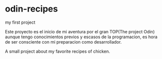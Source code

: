 # odin-recipes
my first project

Este proyecto es el inicio de mi aventura por el gran TOP(The project Odin) aunque tengo conocimientos previos y escasos de la programacion, es hora de 
ser consciente con mi preparacion como desarrollador. 

A small project about my favorite recipes of chicken. 
